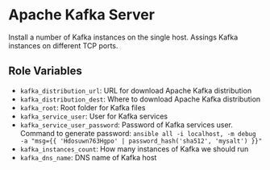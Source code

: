 # Apache Kafka Server
Install a number of Kafka instances on the single host. Assings Kafka instances on different TCP ports.

## Role Variables

* `kafka_distribution_url`: URL for download Apache Kafka distribution
* `kafka_distribution_dest`: Where to download Apache Kafka distribution
* `kafka_root`: Root folder for Kafka files
* `kafka_service_user`: User for Kafka services
* `kafka_service_user_password`: Password of Kafka services user. Command to generate password: `ansible all -i localhost, -m debug -a "msg={{ 'Hdosuwn763Hgpo' | password_hash('sha512', 'mysalt') }}"`
* `kafka_instances_count`: How many instances of Kafka we should run
* `kafka_dns_name`: DNS name of Kafka host

